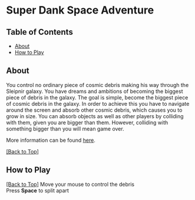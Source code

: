 # Super Dank Space Adventure

## Table of Contents
- [About](#about)
- [How to Play](#how-to-play)

## About
You control no ordinary piece of cosmic debris making his way through the Sleipnir galaxy. You have dreams and ambitions of becoming the biggest piece of debris in the galaxy. The goal is simple, become the biggest piece of cosmic debris in the galaxy. In order to achieve this you have to navigate around the screen and absorb other cosmic debris, which causes you to grow in size. You can absorb objects as well as other players by colliding with them, given you are bigger than them. However, colliding with something bigger than you will mean game over.

More information can be found <a href="http://www.cs.csub.edu/~phuynh/cs335/project/">here</a>.

<a href="#table-of-contents">[Back to Top]</a>
## How to Play

<a href="#table-of-contents">[Back to Top]</a>
Move your mouse to control the debris<br>
Press <b>Space</b> to split apart
